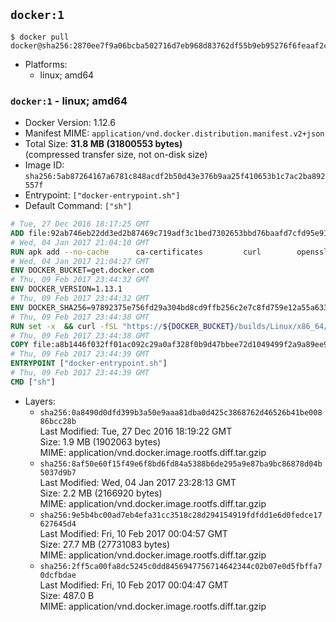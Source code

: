 ## `docker:1`

```console
$ docker pull docker@sha256:2870ee7f9a06bcba502716d7eb968d83762df55b9eb95276f6feaaf2cf872669
```

-	Platforms:
	-	linux; amd64

### `docker:1` - linux; amd64

-	Docker Version: 1.12.6
-	Manifest MIME: `application/vnd.docker.distribution.manifest.v2+json`
-	Total Size: **31.8 MB (31800553 bytes)**  
	(compressed transfer size, not on-disk size)
-	Image ID: `sha256:5ab87264167a6781c848acdf2b50d43e376b9aa25f410653b1c7ac2ba892557f`
-	Entrypoint: `["docker-entrypoint.sh"]`
-	Default Command: `["sh"]`

```dockerfile
# Tue, 27 Dec 2016 18:17:25 GMT
ADD file:92ab746eb22dd3ed2b87469c719adf3c1bed7302653bbd76baafd7cfd95e911e in / 
# Wed, 04 Jan 2017 21:04:10 GMT
RUN apk add --no-cache 		ca-certificates 		curl 		openssl
# Wed, 04 Jan 2017 21:04:27 GMT
ENV DOCKER_BUCKET=get.docker.com
# Thu, 09 Feb 2017 23:44:32 GMT
ENV DOCKER_VERSION=1.13.1
# Thu, 09 Feb 2017 23:44:32 GMT
ENV DOCKER_SHA256=97892375e756fd29a304bd8cd9ffb256c2e7c8fd759e12a55a6336e15100ad75
# Thu, 09 Feb 2017 23:44:38 GMT
RUN set -x 	&& curl -fSL "https://${DOCKER_BUCKET}/builds/Linux/x86_64/docker-${DOCKER_VERSION}.tgz" -o docker.tgz 	&& echo "${DOCKER_SHA256} *docker.tgz" | sha256sum -c - 	&& tar -xzvf docker.tgz 	&& mv docker/* /usr/local/bin/ 	&& rmdir docker 	&& rm docker.tgz 	&& docker -v
# Thu, 09 Feb 2017 23:44:38 GMT
COPY file:a8b1446f032ff01ac092c29a0af328f0b9d47bbee72d1049499f2a9a89ee988a in /usr/local/bin/ 
# Thu, 09 Feb 2017 23:44:39 GMT
ENTRYPOINT ["docker-entrypoint.sh"]
# Thu, 09 Feb 2017 23:44:39 GMT
CMD ["sh"]
```

-	Layers:
	-	`sha256:0a8490d0dfd399b3a50e9aaa81dba0d425c3868762d46526b41be00886bcc28b`  
		Last Modified: Tue, 27 Dec 2016 18:19:22 GMT  
		Size: 1.9 MB (1902063 bytes)  
		MIME: application/vnd.docker.image.rootfs.diff.tar.gzip
	-	`sha256:8af50e60f15f49e6f8bd6fd84a5388b6de295a9e87ba9bc86878d04b5037d9b7`  
		Last Modified: Wed, 04 Jan 2017 23:28:13 GMT  
		Size: 2.2 MB (2166920 bytes)  
		MIME: application/vnd.docker.image.rootfs.diff.tar.gzip
	-	`sha256:9e5b4bc00ad7eb4efa31cc3518c28d294154919fdfdd1e6d0fedce17627645d4`  
		Last Modified: Fri, 10 Feb 2017 00:04:57 GMT  
		Size: 27.7 MB (27731083 bytes)  
		MIME: application/vnd.docker.image.rootfs.diff.tar.gzip
	-	`sha256:2ff5ca00fa8dc5245c0dd8456947756714642344c02b07e0d5fbffa70dcfbdae`  
		Last Modified: Fri, 10 Feb 2017 00:04:47 GMT  
		Size: 487.0 B  
		MIME: application/vnd.docker.image.rootfs.diff.tar.gzip
